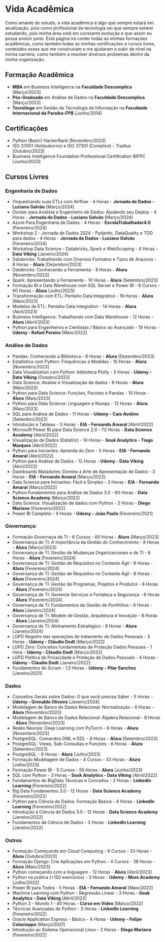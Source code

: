# Vida Acadêmica

Como amante do estudo, a vida acadêmica é algo que sempre estará em atualização, pois como profissional de tecnologia sei que sempre estarei estudando, pois minha área está em constante evolução e que assim eu possa evoluir junto. Está página ira conter todas as minhas formações acadêmicas, como também todas as minhas certificações e cursos livres, conteúdos esses que me construíram e me ajudaram a subir de nível na minha carreira, como também a resolver diversos problemas dentro da minha organização.
## Formação Acadêmica

- **MBA** em Business Intelligence na **Faculdade Descomplica** [Março/2023]
- **Pós-Graduado** em Análise de Dados na **Faculdade Descomplica** [Março/2023]
- **Tecnólogo** em Gestão da Tecnologia da Informação na **Faculdade Internacional da Paraíba-FPB** [Junho/2014]
## Certificações

- Python (Basic) HackerRank [Novembro/2023]
- ISO 37001 (Antisuborno) e ISO 37301 (Complice) - Tradius [Outubro/2023]
- Business Intelligence Foundation Professional Certification BIFPC [Junho/2023]
## Cursos Livres

### Engenharia de Dados
- Orquestrando suas ETLs com Airflow - 4 Horas - **Jornada de Dados - Luciano Galvão** [Março/2024]
- Docker para Analista e Engenheiro de Dados: Ajudando seu Deploy - 4 Horas - **Jornada de Dados - Luciano Galvão** [Março/2024]
- Azure Para Engenharia de Dados - 4 Horas - **EscolaTrabalhador4.0**   [Fevereiro/2024]
- Workshop 2 - Jornada de Dados 2024 - Pydantic, DataQuality e TDD para dados - 4 Horas - **Jornada de Dados - Luciano Galvão**  [Fevereiro/2024]
- Workshop Data Science - Databricks, Spark e WebScraping - 4 Horas - **Data Viking** [Janeiro/2024]
- Databricks: Trabalhando com Diversos Formatos e Tipos de Arquivos - 8 Horas - **Alura** [Dezembro/2023]
- Databricks: Conhecendo a Ferramenta - 8 Horas - **Alura** [Novembro/2023]
- Spark: Apresentando a Ferramenta - 10 Horas - **Alura** [Setembro/2023]
- Formação BI e Data Warehouse com SQL Server e Power BI - 6 Cursos - 60 Horas - **Alura** [Julho/2023]
- Transformação com ETL: Pentaho Data Integration - 16 Horas - **Alura** [Maio/2023]
- Modelos de ETL: Pentaho Data Integration - 14 Horas - **Alura** [Abril/2023]
- Business Intelligence: Trabalhando com Data Warehouse - 12 Horas - **Alura** [Abril/2023]
- Python para Engenheiros e Cientistas / Básico ao Avançado - 19 Horas - **Udemy - Rafael Pereira** [Maio/2022]

### Análise de Dados
- Pandas: Conhecendo a Biblioteca - 8 Horas - **Alura** [Dezembro/2023]
- Estatística com Python: Frequências e Medidas - 10 Horas - **Alura** [Novembro/2023]
- Data Visualization com Python: biblioteca Plotly - 5 Horas - **Udemy - Data Viking** [Outubro/2023]
- Data Science: Analise e Visualização de dados - 6 Horas - **Alura** [Maio/2023]
- Python para Data Science: Funções, Pacotes e Pandas - 10 Horas - **Alura** [Maio/2023]
- Python para Data Science: Linguagem e Numpy - 12 Horas - **Alura** [Maio/2023]
- SQL para Análise de Dados - 11 Horas - **Udemy - Caio Avelino** [Setembro/2022]
- Introdução a Tableau - 5 Horas - **EIA - Fernando Amaral** [Abril/2022]
- Microsoft Power BI para Data Science 2.0 - 72 Horas - **Data Science Academy** [Abril/2022]
- Visualização de Dados (DataViz) - 10 Horas - **Souk Analytics - Tiago Marques** [Abril/2022]
- Python para Iniciantes: Aprenda do Zero - 5 Horas - **EIA - Fernando Amaral** [Abril/2022]
- Python para Análise de Dados - 12 Horas - **Udemy - Data Viking** [Abril/2022]
- Dashboards Matadores: Domine a Arte de Apresentação de Dados - 3 Horas - **EIA - Fernando Amaral** [Março/2022]
- Data Science para Iniciantes: Fácil e Simples - 3 Horas - **EIA - Fernando Amaral** [Março/2022]
- Python Fundamentos para Análise de Dados 3.0 - 60 Horas - **Data Science Academy** [Março/2022]
- Data Science: Visualização de dados com Python - 2 Horas - **Diego Mariano** [Fevereiro/2022]
- Power BI Completo - 9 Horas - **Udemy - João Paulo** [Fevereiro/2021]

### Governança:
- Formação Governaça de TI - 6 Cursos -  60 Horas - **Alura** [Março/2023]
- Governança de TI: A Importância da Gestão do Conhecimento - 8 Horas - **Alura** [Março/2023]
- Governança de TI: Gestão de Mudanças Organizacionais e de TI - 8 Horas - **Alura** [Fevereiro/2024]
- Governança de TI: Gestão de Requisitos no Contexto Ágil - 8 Horas - **Alura** [Fevereiro/2024]
- Governança de TI: Gestão de Requisitos no Contexto Ágil - 8 Horas - **Alura** [Fevereiro/2024]
- Governança de TI: Gestão de Programas, Projetos e Produtos - 8 Horas - **Alura** [Fevereiro/2024]
- Governança de TI: Gerencie Serviços e Fortaleça a Segurança - 6 Horas - **Alura** [Fevereiro/2024]
- Governança de TI: Fundamentos da Gestão de Portifólios - 6 Horas - **Alura** [Janeiro/2024]
- Governança de TI: Modelo de Gestão, Arquitetura e Inovação - 8 Horas - **Alura** [Janeiro/2024]
- Governança de TI: Alinhamento Estratégico - 8 Horas - **Alura** [Janeiro/2024]
- LGPD Registro das operações de tratamento de Dados Pessoais - 3 Horas - **Udemy - Cláudio Dodt** [Março/2022]
- LGPD Zero: Conceitos fundamentais de Proteção Dados Pessoais - 1 Hora - **Udemy - Cláudio Dodt** [Março/2022]
- LGPD Política de Privacidade e Proteção de Dados Pessoais - 4 Horas - **Udemy - Cláudio Dodt** [Janeiro/2022]
- Fundamentos do Scrum - 1,5 Horas - **Udemy - Pilar Sanchez** [Janeiro/2021]

### Dados
- Conceitos Gerais sobre Dados: O que você precisa Saber - 5 Horas - **Udemy - Grimaldo Oliveira** [Janeiro/2024]
- Modelagem de Banco de Dados Relacional: Normalização - 8 Horas - **Alura** [Novembro/2023]
- Modelagem de Banco de Dados Relacional: Álgebra Relacional - 8 Horas - **Alura** [Novembro/2023]
- Redes Neurais: Deep Learning com PyTorch - 6 Horas - **Alura** [Novembro/2023]
- PostgreSQL: Comandos DML e DDL - 8 Horas - **Alura** [Setembro/2023]
- PostgreSQL: Views, Sub-Consultas e Funções - 6 Horas - **Alura** [Setembro/2023]
- PostgreSQL - 8 Horas - **Alura** [Julho/2023]
- Formação Modelagem de Dados - 4 Cursos - 33 Horas - **Alura** [Julho/2023]
- Formação Power BI - 5 Cursos - 55 Horas - **Alura** [Junho/2023]
- SQL com Python - 3 Horas - **Souk Analytics - Data Viking** [Abril/2022]
- Fundamentos do BigData Técnicas e Conceitos - 2 Horas - **LinkedIn Learning** [Fevereiro/2022]
- Big Data Fundamentos 3.0 - 12 Horas - **Data Science Academy** [Fevereiro/2022]
- Python para Ciência de Dados: Formação Básica - 4 Horas - **LinkedIn Learning** [Fevereiro/2022]
- Introdução à Ciência de Dados 3.0 - 12 Horas - **Data Science Academy** [Janeiro/2022]
- Fundamentos da Ciência de Dados - 3 Horas - **LinkedIn Learning** [Janeiro/2022]

### Outros
- Formação Começando em Cloud Computing - 6 Cursos - 53 Horas - **Alura** [Outubro/2023]
- Formação Django: Crie Aplicações em Python - 4 Cursos - 38 Horas - **Alura** [Maio/2023]
- Python começando com a linguagem - 12 Horas - **Alura** [Abril/2023]
- Python na prática (+150 exercícios) - 3 Horas - **Udemy - More Academy** [Julho/2022]
- Power BI para Todos - 5 Horas - **EIA - Fernando Amaral** [Maio/2022]
- Machine Learning com Python - Regressão Linear - 3 Horas - **Souk Analytics - Data Viking** [Abril/2022]
- Python 3 - Mundo 1 - 40 Horas - **Curso em Vídeo** [Março/2022]
- Técnicas Avançadas de Python - 3 Horas - **LinkedIn Learning** [Fevereiro/2022]
- Oracle Application Express - Básico - 4 Horas - **Udemy - Felipe Colacioppo** [Março/2021]
- Introdução ao Sistema Operacional Linux - 2 Horas - **Diego Mariano** [Fevereiro/2022]













